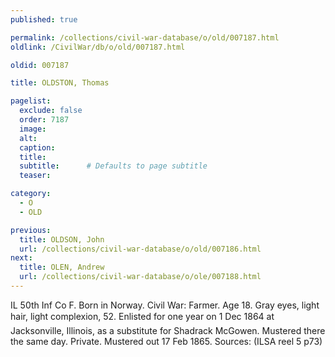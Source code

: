 ```yaml
---
published: true

permalink: /collections/civil-war-database/o/old/007187.html
oldlink: /CivilWar/db/o/old/007187.html

oldid: 007187

title: OLDSTON, Thomas

pagelist:
  exclude: false
  order: 7187
  image: 
  alt:
  caption:
  title:
  subtitle:      # Defaults to page subtitle
  teaser:

category: 
  - O 
  - OLD

previous:
  title: OLDSON, John
  url: /collections/civil-war-database/o/old/007186.html  
next:
  title: OLEN, Andrew
  url: /collections/civil-war-database/o/ole/007188.html   
---
```

IL 50th Inf Co F. Born in Norway. Civil War: Farmer. Age 18. Gray eyes, light hair, light complexion, 5&#146;2&#148;. Enlisted for one year on 1 Dec 1864 at Jacksonville, Illinois, as a substitute for Shadrack McGowen. Mustered there the same day. Private. Mustered out 17 Feb 1865. Sources: (ILSA reel 5 p73)